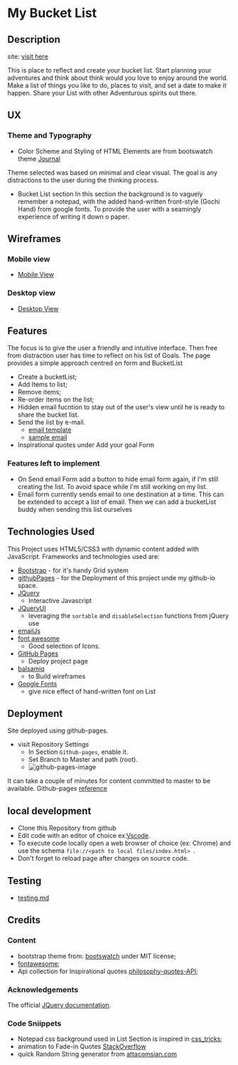 # My Bucket List


## Description

site: [visit here](https://diogo-pessoa.github.io/MyBucketList/index.html)

This is place to reflect and create your bucket list. Start planning your adventures and think about think would you love to enjoy around the world. Make a list of things you like to do,  places to visit, and set a date to make it happen. Share your List with other Adventurous spirits out there. 

## UX

### Theme and Typography

- Color Scheme and Styling of HTML Elements are from bootswatch theme [Journal](https://bootswatch.com/journal/)
  
Theme selected was based on minimal and clear visual. The goal is any distractions to the user during the thinking process. 

- Bucket List section
In this section the background is to vaguely remember a notepad, with the added hand-written front-style (Gochi Hand) from google fonts. To provide the user with a seamingly experience of writing it down o paper.
## Wireframes

### Mobile view

- [Mobile View](https://github.com/diogo-pessoa/MyBucketList/blob/master/readmeImageContent/Mobile_view.png)

### Desktop view

- [Desktop View](https://github.com/diogo-pessoa/MyBucketList/blob/master/readmeImageContent/Desktop_Version.png)

## Features

The focus is to give the user a friendly and intuitive interface. Then free from distraction user has time to reflect on his list of Goals.
The page provides a simple approach centred on form and BucketList

- Create a bucketList;
- Add Items to list;
- Remove items;
- Re-order items on the list;
- Hidden email fucntion to stay out of the user's view until he is ready to share the bucket list. 
- Send the list by e-mail.
  - [email template](https://github.com/diogo-pessoa/MyBucketList/blob/master/emailTemplate/index.htm)
  - [sample email](https://github.com/diogo-pessoa/MyBucketList/blob/master/emailTemplate/emailBody.png)
- Inspirational quotes under Add your goal Form

### Features left to implement

- On Send email Form add a button to hide email form again, if I'm still creating the list. To avoid space while I'm still working on my list. 
- Email form currently sends email to one destination at a time. This can be extended to accept a list of email. Then we can add a bucketList buddy when sending this list ourselves

## Technologies Used

This Project uses HTML5/CSS3 with dynamic content added with JavaScript. Frameworks and technologies used are:
- [Bootstrap](https://getbootstrap.com/) - for it's handy Grid system 
- [githubPages](https://pages.github.com/) - for the Deployment of this project unde my github-io space.
- [JQuery](https://jquery.com/) 
  - Interactive Javascript
- [JQueryUI](https://learn.jquery.com/jquery-ui/) 
  - leveraging the `sortable` and `disableSelection` functions from jQuery use 
- [emailJs](https://www.emailjs.com/)
- [font awesome](https://fontawesome.com/) 
  - Good selection of Icons.
- [GitHub Pages](https://pages.github.com/) 
    - Deploy project page
- [balsamiq](https://balsamiq.com/)
    - to Build wireframes
- [Google Fonts](https://fonts.google.com/) 
  - give nice effect of hand-written font on List  

## Deployment

Site deployed using github-pages. 
- visit Repository Settings
  - In Section `Github-pages`, enable it.
  - Set Branch to Master and path (root).
  - ![github-pages-image](https://github.com/diogo-pessoa/MyBucketList/blob/master/readmeImageContent/MybucketList-GH-pages.png)

It can take a couple of minutes for content committed to master to be available.
Github-pages [reference](https://pages.github.com/)

## local development 
- Clone this Repository from github
- Edit code with an editor of choice  ex:[Vscode](https://code.visualstudio.com/). 
- To execute code locally open a web browser of choice (ex: Chrome) and use the schema `file://<path to local files/index.html> `.
- Don't forget to reload page after changes on source code.
 
## Testing

- [testing.md](https://github.com/diogo-pessoa/MyBucketList/blob/master/TESTING.md)

## Credits

### Content

- bootstrap theme from: [bootswatch](https://bootswatch.com/journal/) under MIT license;
- [fontawesome](https://fontawesome.com/);
- Api collection for Inspirational quotes [philosophy-quotes-API](https://github.com/KaranDahiya/philosophy-quotes-API);



### Acknowledgements

The official [JQuery documentation](https://api.jquery.com/).
### Code Sniippets
- Notepad css background used in List Section is inspired in [css_tricks](https://css-tricks.com/how-to-create-a-notebook-design-with-css/);
- animation to Fade-in Quotes [StackOverflow](https://stackoverflow.com/questions/5248721/jquery-replacewith-fade-animate)
- quick Random String generator from [attacomsian.com](attacomsian.com/blog/javascript-generate-random-string)
 